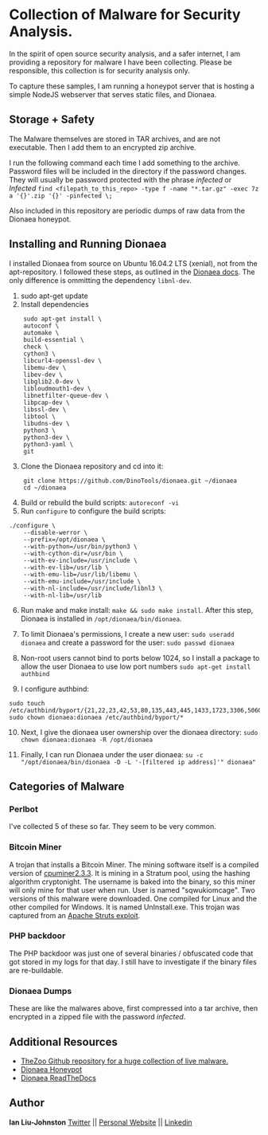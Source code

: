 # Collection of Malware for Security Analysis.
In the spirit of open source security analysis, and a safer internet, I am providing a repository for malware I have been collecting. Please be responsible, this collection is for security analysis only.

To capture these samples, I am running a honeypot server that is hosting a simple NodeJS webserver that serves static files, and Dionaea.

## Storage + Safety
The Malware themselves are stored in TAR archives, and are not executable. Then I add them to an encrypted zip archive.

I run the following command each time I add something to the archive. Password files will be included in the directory if the password changes. They will usually be password protected with the phrase <em>infected</em> or <em>Infected</em>
``find <filepath_to_this_repo> -type f -name "*.tar.gz" -exec 7z a '{}'.zip '{}' -pinfected \;``

Also included in this repository are periodic dumps of raw data from the Dionaea honeypot.

## Installing and Running Dionaea
I installed Dionaea from source on Ubuntu 16.04.2 LTS (xenial), not from the apt-repository. I followed these steps, as outlined in the [Dionaea docs](https://dionaea.readthedocs.io/en/latest/installation.html). The only difference is ommitting the dependency ``libnl-dev``.

1. sudo apt-get update
2. Install dependencies
```
	sudo apt-get install \
    autoconf \
    automake \
    build-essential \
    check \
    cython3 \
    libcurl4-openssl-dev \
    libemu-dev \
    libev-dev \
    libglib2.0-dev \
    libloudmouth1-dev \
    libnetfilter-queue-dev \
    libpcap-dev \
    libssl-dev \
    libtool \
    libudns-dev \
    python3 \
    python3-dev \
    python3-yaml \
	git
```

3. Clone the Dionaea repository and cd into it:
```
	git clone https://github.com/DinoTools/dionaea.git ~/dionaea
	cd ~/dionaea
```

4. Build or rebuild the build scripts: ``autoreconf -vi``
5. Run ``configure`` to configure the build scripts:
```
./configure \
    --disable-werror \
    --prefix=/opt/dionaea \
    --with-python=/usr/bin/python3 \
    --with-cython-dir=/usr/bin \
    --with-ev-include=/usr/include \
    --with-ev-lib=/usr/lib \
    --with-emu-lib=/usr/lib/libemu \
    --with-emu-include=/usr/include \
    --with-nl-include=/usr/include/libnl3 \
    --with-nl-lib=/usr/lib
```
6. Run make and make install: ``make && sudo make install``. After this step, Dionaea is installed in ``/opt/dionaea/bin/dionaea``.

7. To limit Dionaea's permissions, I create a new user: ``sudo useradd dionaea`` and create a password for the user: ``sudo passwd dionaea``  

8. Non-root users cannot bind to ports below 1024, so I install a package to allow the user Dionaea to use low port numbers ``sudo apt-get install authbind``

9. I configure authbind:
```
sudo touch /etc/authbind/byport/{21,22,23,42,53,80,135,443,445,1433,1723,3306,5060,5061}
sudo chown dionaea:dionaea /etc/authbind/byport/*
```

10. Next, I give the dionaea user ownership over the dionaea directory: ``sudo chown dionaea:dionaea -R /opt/dionaea``

11. Finally, I can run Dionaea under the user dionaea: ``su -c "/opt/dionaea/bin/dionaea -D -L '-[filtered ip address]'" dionaea"``

## Categories of Malware
### Perlbot
I've collected 5 of these so far. They seem to be very common.

### Bitcoin Miner
A trojan that installs a Bitcoin Miner. The mining software itself is a compiled version of [cpuminer2.3.3](https://github.com/pooler/cpuminer). It is mining in a Stratum pool, using the hashing algorithm cryptonight. The username is baked into the binary, so this miner will only mine for that user when run. User is named "sqwukiomcage". Two versions of this malware were downloaded. One compiled for Linux and the other compiled for Windows. It is named UnInstall.exe. This trojan was captured from an [Apache Struts exploit](https://github.com/mazen160/struts-pwn.git).

### PHP backdoor
The PHP backdoor was just one of several binaries / obfuscated code that got stored in my logs for that day. I still have to investigate if the binary files are re-buildable.

### Dionaea Dumps
These are like the malwares above, first compressed into a tar archive, then encrypted in a zipped file with the password <em>infected</em>.

## Additional Resources
* [TheZoo Github repository for a huge collection of live malware.](https://github.com/ytisf/theZoo.git)
* [Dionaea Honeypot](https://github.com/DinoTools/dionaea)
* [Dionaea ReadTheDocs](https://dionaea.readthedocs.io/en/latest/)

## Author

**Ian Liu-Johnston** [Twitter](https://twitter.com/@Concativerse) || [Personal Website](http://www.ianxaunliu-johnston.com/) || [Linkedin](https://www.linkedin.com/in/ian-liu-johnston-32a40a115)

